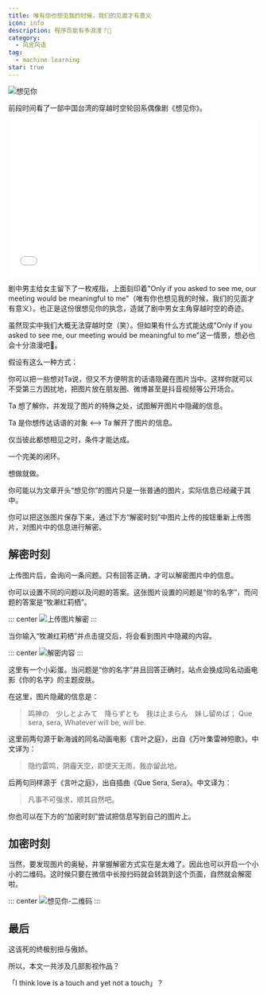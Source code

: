 ```yaml
---
title: 唯有你也想见我的时候，我们的见面才有意义
icon: info
description: 程序员能有多浪漫？🌹
category:
  - 风言风语
tag:
  - machine learning
star: true
---
```

<script setup lang="ts">
import 'vant/lib/index.css';
import '@vant/touch-emulator';
import StampDecodeImage from "@StampDecodeImage"
import StampEncodeImage from "@StampEncodeImage"
</script>

![想见你](/assets/images/ask2see/ask2see.png "想见你")


前段时间看了一部中国台湾的穿越时空轮回系偶像剧《想见你》。

<iframe style="width: 100%; aspect-ratio: auto 16 / 10;" src="//player.bilibili.com/player.html?aid=27623087&bvid=BV1a64y1c76e&cid=47667683&page=1" scrolling="no" border="0" frameborder="no" framespacing="0" allowfullscreen="true"> </iframe>



剧中男主给女主留下了一枚戒指，上面刻印着"Only if you asked to see me, our meeting would be meaningful to me"（唯有你也想见我的时候，我们的见面才有意义）。也正是这份很想见你的执念，造就了剧中男女主角穿越时空的奇迹。

虽然现实中我们大概无法穿越时空（笑）。但如果有什么方式能达成"Only if you asked to see me, our meeting would be meaningful to me"这一情景，想必也会十分浪漫吧🌹。

假设有这么一种方式：

你可以把一些想对Ta说，但又不方便明言的话语隐藏在图片当中。这样你就可以不受第三方困扰地，把图片放在朋友圈、微博甚至是抖音视频等公开场合。

Ta 想了解你，并发现了图片的特殊之处，试图解开图片中隐藏的信息。

Ta 是你想传达话语的对象 <——> Ta 解开了图片的信息。

仅当彼此都想相见之时，条件才能达成。

一个完美的闭环。

想做就做。

你可能以为文章开头“想见你”的图片只是一张普通的图片，实际信息已经藏于其中。

你可以把这张图片保存下来，通过下方“解密时刻”中图片上传的按钮重新上传图片，对图片中的信息进行解密。

## 解密时刻

<StampDecodeImage />

上传图片后，会询问一条问题。只有回答正确，才可以解密图片中的信息。

你可以设置不同的问题以及问题的答案。这张图片设置的问题是“你的名字”，而问题的答案是“牧濑红莉栖”。

::: center
![上传图片解密](/assets/images/ask2see/decode-stage-1.png )
:::

当你输入“牧濑红莉栖”并点击提交后，将会看到图片中隐藏的内容。

::: center
![解密内容](/assets/images/ask2see/decode-stage-2.png )
::: 

这里有一个小彩蛋。当问题是“你的名字”并且回答正确时，站点会换成同名动画电影《你的名字》的主题皮肤。

在这里，图片隐藏的信息是：

> 鸣神の　少しとよみて　降らずとも　我は止まらん　妹し留めば；
> Que sera, sera, Whatever will be, will be.

这里前两句源于新海诚的同名动画电影《言叶之庭》，出自《万叶集雷神短歌》。中文译为：
> 隐约雷鸣，阴霾天空，即使天无雨，我亦留此地。

后两句同样源于《言叶之庭》，出自插曲《Que Sera, Sera》。中文译为：
> 凡事不可强求，顺其自然吧。

你也可以在下方的“加密时刻”尝试把信息写到自己的图片上。


## 加密时刻

<StampEncodeImage />

当然，要发现图片的奥秘，并掌握解密方式实在是太难了。因此也可以开启一个小小的二维码。这时候只要在微信中长按扫码就会转跳到这个页面，自然就会解密啦。

::: center
![想见你-二维码](/assets/images/ask2see/qrcode.png )
::: 

## 最后

这该死的终极别扭与傲娇。

所以，本文一共涉及几部影视作品？

「I think love is a touch and yet not a touch」？

